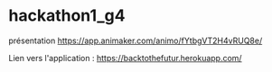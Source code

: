 # hackathon1_g4

présentation
https://app.animaker.com/animo/fYtbgVT2H4vRUQ8e/

Lien vers l'application :
https://backtothefutur.herokuapp.com/
